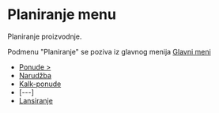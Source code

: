 # Planiranje menu

Planiranje proizvodnje.

Podmenu "Planiranje" se poziva iz glavnog menija [Glavni meni](../../index_sr.md)

- [Ponude >](../p10_sr/p10_sr.md)
- [Narudžba](pr004_sr/pr004_sr.md)
- [Kalk-ponude](pr007_sr/pr007_sr.md)
- [---]
- [Lansiranje](pr006_sr/pr006_sr.md)

